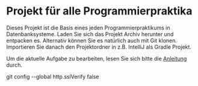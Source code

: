 # Projekt für alle Programmierpraktika

Dieses Projekt ist die Basis eines jeden Programmierpraktikums in Datenbanksysteme.
Laden Sie sich das Projekt Archiv herunter und entpacken es. Alternativ können Sie es natürlich auch mit Git klonen.
Importieren Sie danach den Projektordner in z.B. IntelliJ als Gradle Projekt.

Um die aktuelle Aufgabe zu bearbeiten, lesen Sie sich bitte die [Anleitung](https://www.overleaf.com/read/kzznsqrgymmq) durch.



git config --global http.sslVerify false
